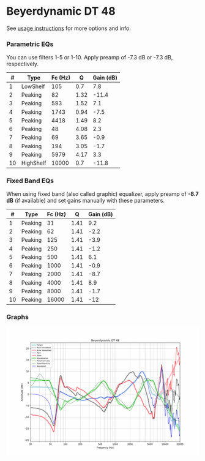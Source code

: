 # Beyerdynamic DT 48
See [usage instructions](https://github.com/jaakkopasanen/AutoEq#usage) for more options and info.

### Parametric EQs
You can use filters 1-5 or 1-10. Apply preamp of -7.3 dB or -7.3 dB, respectively.

|   # | Type      |   Fc (Hz) |    Q |   Gain (dB) |
|-----|-----------|-----------|------|-------------|
|   1 | LowShelf  |       105 | 0.7  |         7.8 |
|   2 | Peaking   |        82 | 1.32 |       -11.4 |
|   3 | Peaking   |       593 | 1.52 |         7.1 |
|   4 | Peaking   |      1743 | 0.94 |        -7.5 |
|   5 | Peaking   |      4418 | 1.49 |         8.2 |
|   6 | Peaking   |        48 | 4.08 |         2.3 |
|   7 | Peaking   |        69 | 3.65 |        -0.9 |
|   8 | Peaking   |       194 | 3.05 |        -1.7 |
|   9 | Peaking   |      5979 | 4.17 |         3.3 |
|  10 | HighShelf |     10000 | 0.7  |       -11.8 |

### Fixed Band EQs
When using fixed band (also called graphic) equalizer, apply preamp of **-8.7 dB** (if available) and set gains manually with these parameters.

|   # | Type    |   Fc (Hz) |    Q |   Gain (dB) |
|-----|---------|-----------|------|-------------|
|   1 | Peaking |        31 | 1.41 |         9.2 |
|   2 | Peaking |        62 | 1.41 |        -2.2 |
|   3 | Peaking |       125 | 1.41 |        -3.9 |
|   4 | Peaking |       250 | 1.41 |        -1.2 |
|   5 | Peaking |       500 | 1.41 |         6.1 |
|   6 | Peaking |      1000 | 1.41 |        -0.9 |
|   7 | Peaking |      2000 | 1.41 |        -8.7 |
|   8 | Peaking |      4000 | 1.41 |         8.9 |
|   9 | Peaking |      8000 | 1.41 |        -1.7 |
|  10 | Peaking |     16000 | 1.41 |       -12   |

### Graphs
![](./Beyerdynamic%20DT%2048.png)
